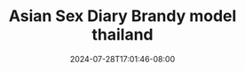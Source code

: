 --- 
title: "Asian Sex Diary Brandy model thailand"
description: "download  video bokep Asian Sex Diary Brandy model thailand yandek durasi panjang new"
date: 2024-07-28T17:01:46-08:00
file_code: "cls3d1fi2vm7"
draft: false
cover: "sy7o78oc0iuxpzuh.jpg"
tags: ["Asian", "Sex", "Diary", "Brandy", "model", "thailand", "bokep-indo", "bokep-viral", "bokep-ig"]
length: 1727
fld_id: "1483175"
foldername: "Asian s3x diary Thailand"
categories: ["Asian s3x diary Thailand"]
views: 0
---